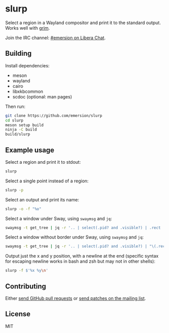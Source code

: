 # slurp

Select a region in a Wayland compositor and print it to the standard output.
Works well with [grim].

Join the IRC channel: [#emersion on Libera Chat][IRC].

## Building

Install dependencies:

* meson
* wayland
* cairo
* libxkbcommon
* scdoc (optional: man pages)

Then run:

```sh
git clone https://github.com/emersion/slurp
cd slurp
meson setup build
ninja -C build
build/slurp
```

## Example usage

Select a region and print it to stdout:

```sh
slurp
```

Select a single point instead of a region:

```sh
slurp -p
```

Select an output and print its name:

```sh
slurp -o -f "%o"
```

Select a window under Sway, using `swaymsg` and `jq`:

```sh
swaymsg -t get_tree | jq -r '.. | select(.pid? and .visible?) | .rect | "\(.x),\(.y) \(.width)x\(.height)"' | slurp
```


Select a window without border under Sway, using `swaymsg` and `jq`:

```sh
swaymsg -t get_tree | jq -r '.. | select(.pid? and .visible?) | "\(.rect.x+.window_rect.x),\(.rect.y+.window_rect.y) \(.window_rect.width)x\(.window_rect.height)"' | slurp
```

Output just the x and y position, with a newline at the end (specific syntax for escaping newline works in bash and zsh but may not in other shells):

```sh
slurp -f $'%x %y\n'
```


## Contributing

Either [send GitHub pull requests][GitHub] or [send patches on the mailing list][ML].

## License

MIT

[grim]: https://gitlab.freedesktop.org/emersion/grim
[IRC]: https://web.libera.chat/gamja/#emersion
[GitHub]: https://github.com/emersion/slurp
[ML]: https://lists.sr.ht/%7Eemersion/public-inbox
